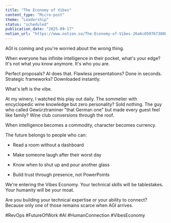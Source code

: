 ```yaml
---
title: "The Economy of Vibes"
content_type: "Micro-post"
theme: "Leadership"
status: "scheduled"
publication_date: "2025-09-17"
notion_url: "https://www.notion.so/The-Economy-of-Vibes-26a6c05976738001bc68e28c4c52f4e4"
---
```


AGI is coming and you're worried about the wrong thing.

When everyone has infinite intelligence in their pocket, what's your edge? It's not what you know anymore. It's who you are.

Perfect proposals? AI does that. Flawless presentations? Done in seconds. Strategic frameworks? Downloaded instantly.

What's left is the vibe.

At my winery, I watched this play out daily. The sommelier with encyclopedic wine knowledge but zero personality? Sold nothing. The guy who called Gewürztraminer "that German one" but made every guest feel like family? Wine club conversions through the roof.

When intelligence becomes a commodity, character becomes currency.

The future belongs to people who can:

- Read a room without a dashboard

- Make someone laugh after their worst day

- Know when to shut up and pour another glass

- Build trust through presence, not PowerPoints

We're entering the Vibes Economy. Your technical skills will be tablestakes. Your humanity will be your moat.

Are you building your technical expertise or your ability to connect? Because only one of those remains scarce when AGI arrives.

#RevOps #FutureOfWork #AI #HumanConnection #VibesEconomy

